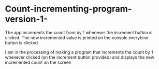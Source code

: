 # Count-incrementing-program-version-1-
The app increments the count from by 1 whenever the increment button is clicked. The new incremented value is printed on the console everytime button is clicked

I am in the processing of making a program that increments the count by 1 whenever clicked (on the increment button provided) and displays the new incremented count on the screen
